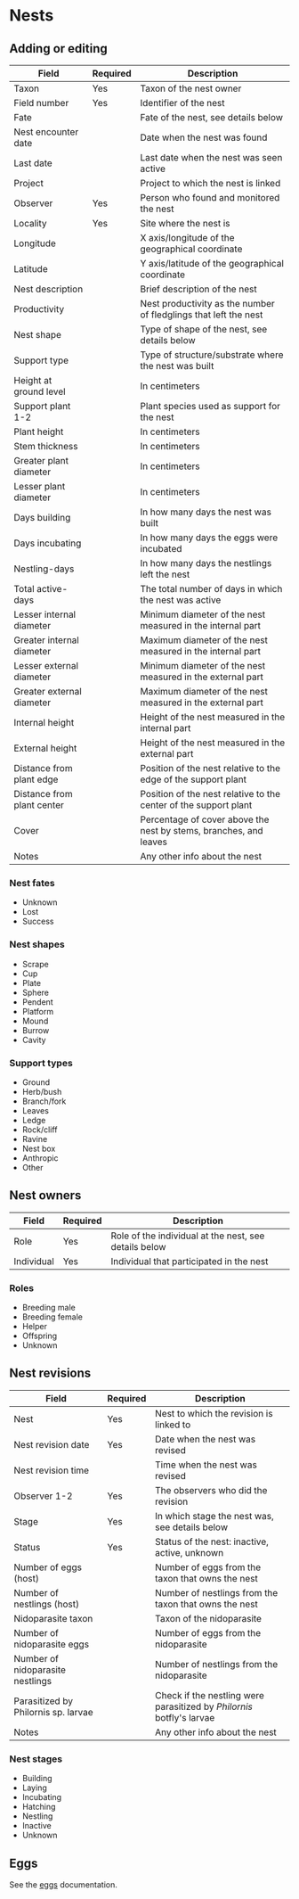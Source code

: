 # Nests

## Adding or editing

| Field | Required | Description |
| --- | --- | --- |
| Taxon | Yes | Taxon of the nest owner |
| Field number | Yes | Identifier of the nest |
| Fate | | Fate of the nest, see details below |
| Nest encounter date | | Date when the nest was found |
| Last date | | Last date when the nest was seen active |
| Project | | Project to which the nest is linked |
| Observer | Yes | Person who found and monitored the nest |
| Locality | Yes | Site where the nest is |
| Longitude | | X axis/longitude of the geographical coordinate |
| Latitude | | Y axis/latitude of the geographical coordinate |
| Nest description | | Brief description of the nest |
| Productivity | | Nest productivity as the number of fledglings that left the nest |
| Nest shape | | Type of shape of the nest, see details below |
| Support type | | Type of structure/substrate where the nest was built |
| Height at ground level | | In centimeters |
| Support plant 1-2 | | Plant species used as support for the nest |
| Plant height | | In centimeters |
| Stem thickness | | In centimeters |
| Greater plant diameter | | In centimeters |
| Lesser plant diameter | | In centimeters |
| Days building | | In how many days the nest was built |
| Days incubating | | In how many days the eggs were incubated |
| Nestling-days | | In how many days the nestlings left the nest |
| Total active-days | | The total number of days in which the nest was active |
| Lesser internal diameter | | Minimum diameter of the nest measured in the internal part |
| Greater internal diameter | | Maximum diameter of the nest measured in the internal part |
| Lesser external diameter | | Minimum diameter of the nest measured in the external part |
| Greater external diameter | | Maximum diameter of the nest measured in the external part |
| Internal height | | Height of the nest measured in the internal part |
| External height | | Height of the nest measured in the external part |
| Distance from plant edge | | Position of the nest relative to the edge of the support plant |
| Distance from plant center | | Position of the nest relative to the center of the support plant |
| Cover | | Percentage of cover above the nest by stems, branches, and leaves |
| Notes | | Any other info about the nest |

### Nest fates

- Unknown
- Lost
- Success

### Nest shapes

- Scrape
- Cup
- Plate
- Sphere
- Pendent
- Platform
- Mound
- Burrow
- Cavity

### Support types

- Ground
- Herb/bush
- Branch/fork
- Leaves
- Ledge
- Rock/cliff
- Ravine
- Nest box
- Anthropic
- Other

## Nest owners

| Field | Required | Description |
| --- | --- | --- |
| Role | Yes | Role of the individual at the nest, see details below |
| Individual | Yes | Individual that participated in the nest |

### Roles

- Breeding male
- Breeding female
- Helper
- Offspring
- Unknown

## Nest revisions

| Field | Required | Description |
| --- | --- | --- |
| Nest | Yes | Nest to which the revision is linked to |
| Nest revision date | Yes | Date when the nest was revised |
| Nest revision time | | Time when the nest was revised |
| Observer 1-2 | Yes | The observers who did the revision |
| Stage | Yes | In which stage the nest was, see details below |
| Status | Yes | Status of the nest: inactive, active, unknown |
| Number of eggs (host) | | Number of eggs from the taxon that owns the nest |
| Number of nestlings (host) | | Number of nestlings from the taxon that owns the nest |
| Nidoparasite taxon | | Taxon of the nidoparasite |
| Number of nidoparasite eggs | | Number of eggs from the nidoparasite |
| Number of nidoparasite nestlings | | Number of nestlings from the nidoparasite |
| Parasitized by Philornis sp. larvae | | Check if the nestling were parasitized by _Philornis_ botfly's larvae |
| Notes | | Any other info about the nest |

### Nest stages

- Building
- Laying
- Incubating
- Hatching
- Nestling
- Inactive
- Unknown

## Eggs

See the [eggs](eggs.md) documentation.
